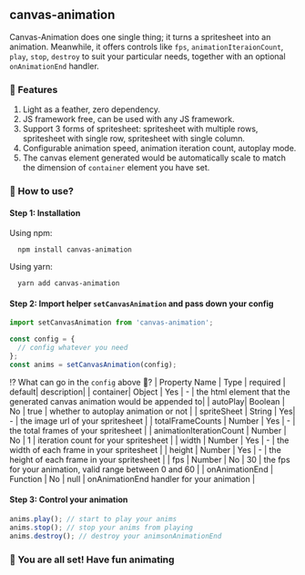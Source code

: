 ## canvas-animation

Canvas-Animation does one single thing; it turns a spritesheet into an animation. Meanwhile, it offers controls like `fps`, `animationIteraionCount`, `play`, `stop`, `destroy` to suit your particular needs, together with an optional `onAnimationEnd` handler.

### 🍾 Features

1. Light as a feather, zero dependency.
2. JS framework free, can be used with any JS framework.
3. Support 3 forms of spritesheet: spritesheet with multiple rows, spritesheet with single row, spritesheet with single column.
4. Configurable animation speed, animation iteration count, autoplay mode.
5. The canvas element generated would be automatically scale to match the dimension of `container` element you have set.

### 🔦 How to use?

#### Step 1: Installation

Using npm:

```shell
  npm install canvas-animation
```

Using yarn:

```shell
  yarn add canvas-animation
```

#### Step 2: Import helper `setCanvasAnimation` and pass down your config

```javascript
import setCanvasAnimation from 'canvas-animation';

const config = {
  // config whatever you need
};
const anims = setCanvasAnimation(config);
```

⁉️ What can go in the `config` above 🧩?
| Property Name | Type | required | default| description|
| container| Object | Yes | - | the html element that the generated canvas animation would be appended to|
| autoPlay| Boolean | No | true | whether to autoplay animation or not |
| spriteSheet | String | Yes| - | the image url of your spritesheet |
| totalFrameCounts | Number | Yes | - | the total frames of your spritesheet |
| animationIterationCount | Number | No | 1 | iteration count for your spritesheet |
| width | Number | Yes | - | the width of each frame in your spritesheet |
| height | Number | Yes | - | the height of each frame in your spritesheet |
| fps | Number | No | 30 | the fps for your animation, valid range between 0 and 60 |
| onAnimationEnd | Function | No | null | onAnimationEnd handler for your animation |

#### Step 3: Control your animation

```javascript
anims.play(); // start to play your anims
anims.stop(); // stop your anims from playing
anims.destroy(); // destroy your animsonAnimationEnd
```

### 🍻 You are all set! Have fun animating
